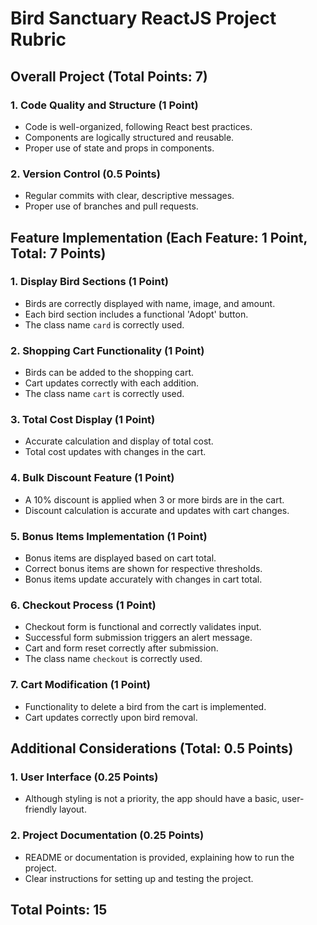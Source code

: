# Bird Sanctuary ReactJS Project Rubric

## Overall Project (Total Points: 7)

### 1. Code Quality and Structure (1 Point)

- Code is well-organized, following React best practices.
- Components are logically structured and reusable.
- Proper use of state and props in components.

### 2. Version Control (0.5 Points)

- Regular commits with clear, descriptive messages.
- Proper use of branches and pull requests.

## Feature Implementation (Each Feature: 1 Point, Total: 7 Points)

### 1. Display Bird Sections (1 Point)

- Birds are correctly displayed with name, image, and amount.
- Each bird section includes a functional 'Adopt' button.
- The class name `card` is correctly used.

### 2. Shopping Cart Functionality (1 Point)

- Birds can be added to the shopping cart.
- Cart updates correctly with each addition.
- The class name `cart` is correctly used.

### 3. Total Cost Display (1 Point)

- Accurate calculation and display of total cost.
- Total cost updates with changes in the cart.

### 4. Bulk Discount Feature (1 Point)

- A 10% discount is applied when 3 or more birds are in the cart.
- Discount calculation is accurate and updates with cart changes.

### 5. Bonus Items Implementation (1 Point)

- Bonus items are displayed based on cart total.
- Correct bonus items are shown for respective thresholds.
- Bonus items update accurately with changes in cart total.

### 6. Checkout Process (1 Point)

- Checkout form is functional and correctly validates input.
- Successful form submission triggers an alert message.
- Cart and form reset correctly after submission.
- The class name `checkout` is correctly used.

### 7. Cart Modification (1 Point)

- Functionality to delete a bird from the cart is implemented.
- Cart updates correctly upon bird removal.

## Additional Considerations (Total: 0.5 Points)

### 1. User Interface (0.25 Points)

- Although styling is not a priority, the app should have a basic, user-friendly layout.

### 2. Project Documentation (0.25 Points)

- README or documentation is provided, explaining how to run the project.
- Clear instructions for setting up and testing the project.

## Total Points: 15
